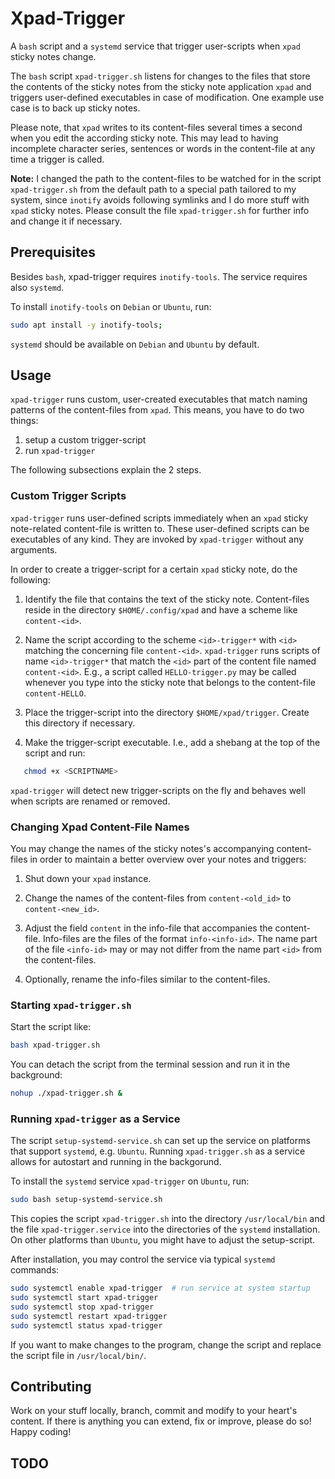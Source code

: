 # Xpad-Trigger
A `bash` script and a `systemd` service that trigger user-scripts when `xpad` sticky notes change.

The `bash` script `xpad-trigger.sh` listens for changes to the files that store the contents of the
sticky notes from the sticky note application `xpad` and triggers user-defined executables in case
of modification.
One example use case is to back up sticky notes.

Please note, that `xpad` writes to its content-files several times a second when you edit the
according sticky note. This may lead to having incomplete character series, sentences or words in
the content-file at any time a trigger is called.

**Note:** I changed the path to the content-files to be watched for in the script `xpad-trigger.sh`
from the default path to a special path tailored to my system, since `inotify` avoids following
symlinks and I do more stuff with `xpad` sticky notes. Please consult the file `xpad-trigger.sh` for
further info and change it if necessary.


## Prerequisites
Besides `bash`, xpad-trigger requires `inotify-tools`. The service requires also `systemd`.

To install `inotify-tools` on `Debian` or `Ubuntu`, run:
```bash
sudo apt install -y inotify-tools;
```
`systemd` should be available on `Debian` and `Ubuntu` by default.


## Usage
`xpad-trigger` runs custom, user-created executables that match naming patterns of the content-files
from `xpad`.
This means, you have to do two things:
1. setup a custom trigger-script
2. run `xpad-trigger`

The following subsections explain the 2 steps.

### Custom Trigger Scripts
`xpad-trigger` runs user-defined scripts immediately when an `xpad` sticky note-related content-file
is written to.
These user-defined scripts can be executables of any kind.
They are invoked by `xpad-trigger` without any arguments.

In order to create a trigger-script for a certain `xpad` sticky note, do the following:

1. Identify the file that contains the text of the sticky note.
   Content-files reside in the directory `$HOME/.config/xpad` and have a scheme like `content-<id>`.

2. Name the script according to the scheme `<id>-trigger*` with `<id>` matching the concerning file
   `content-<id>`.
   `xpad-trigger` runs scripts of name `<id>-trigger*` that match the `<id>` part of the content
   file named `content-<id>`. E.g., a script called `HELLO-trigger.py` may be called whenever you
   type into the sticky note that belongs to the content-file `content-HELLO`.

3. Place the trigger-script into the directory `$HOME/xpad/trigger`.
   Create this directory if necessary.

4. Make the trigger-script executable. I.e., add a shebang at the top of the script and run:
```bash
   chmod +x <SCRIPTNAME>
```

`xpad-trigger` will detect new trigger-scripts on the fly and behaves well when scripts are
renamed or removed.

### Changing Xpad Content-File Names
You may change the names of the sticky notes's accompanying content-files in order to maintain a
better overview over your notes and triggers:

1. Shut down your `xpad` instance.
2. Change the names of the content-files from `content-<old_id>` to `content-<new_id>`.

3. Adjust the field `content` in the info-file that accompanies the content-file.
   Info-files are the files of the format `info-<info-id>`.
   The name part of the file `<info-id>` may or may not differ from the name part `<id>` from the
   content-files.
4. Optionally, rename the info-files similar to the content-files.

### Starting `xpad-trigger.sh`
Start the script like:
```bash
bash xpad-trigger.sh
```

You can detach the script from the terminal session and run it in the background:
```bash
nohup ./xpad-trigger.sh &
```

### Running `xpad-trigger` as a Service
The script `setup-systemd-service.sh` can set up the service on platforms that support `systemd`,
e.g. `Ubuntu`.
Running `xpad-trigger.sh` as a service allows for autostart and running in the backgorund.

To install the `systemd` service `xpad-trigger` on `Ubuntu`, run:
```bash
sudo bash setup-systemd-service.sh
```

This copies the script `xpad-trigger.sh` into the directory `/usr/local/bin` and the file
`xpad-trigger.service` into the directories of the `systemd` installation.
On other platforms than `Ubuntu`, you might have to adjust the setup-script.

After installation, you may control the service via typical `systemd` commands:
```bash
sudo systemctl enable xpad-trigger  # run service at system startup
sudo systemctl start xpad-trigger
sudo systemctl stop xpad-trigger
sudo systemctl restart xpad-trigger
sudo systemctl status xpad-trigger
```

If you want to make changes to the program, change the script and replace the script file in
`/usr/local/bin/`.


## Contributing
Work on your stuff locally, branch, commit and modify to your heart's content.
If there is anything you can extend, fix or improve, please do so!
Happy coding!


## TODO
